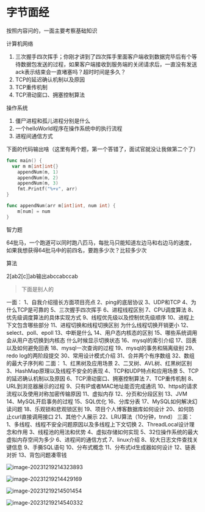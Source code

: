 # 字节面经

按照内容问的，一面主要考察基础知识

计算机网络

1. 三次握手四次挥手；你刚才讲到了四次挥手里面客户端收到数据完毕后有个等待数据包发送的过程，如果客户端接收到服务端的关闭请求后，一直没有发送ack表示结束会一直堵塞吗？超时时间是多久？
2. TCP的延迟确认机制以及原因
3. TCP重传机制
4. TCP滑动窗口、拥塞控制算法

操作系统

1. 僵尸进程和孤儿进程分别是什么
2. 一个helloWorld程序在操作系统中的执行流程
3. 进程间通信方式

下面的代码输出啥（这里有两个题，第一个答错了，面试官就没让我做第二个了）

```go
func main() {
  var m m[int]int{}
	appendNum(m, 1)
	appendNum(m, 2)
	appendNum(m, 3)
	fmt.Printf("%+v", arr)
}

func appendNum(arr m[int]int, num int) {
	m[num] = num
}
```

智力题

64批马，一个跑道可以同时跑八匹马，每批马只能知道左边马和右边马的速度，如果我想获得64批马中的前四名，要跑多少次？比较多少次

算法

2[ab2[c]]ab输出abccabccab

>下面是别人的

一面：
1、自我介绍擅长方面项目亮点
2、ping的底层协议
3、UDP和TCP
4、为什么TCP是可靠的
5、三次握手四次挥手
6、进程线程区别
7、CPU调度算法
8、优先级调度算法的具体实现方式
9、线程优先级以及控制优先级顺序
10、进程上下文包含哪些部分
11、进程切换和线程切换区别  为什么线程切换开销更小
12、select、poll、epoll
13、中断是什么
14、用户态内核态的区别
15、哪些系统调用会从用户态切换到内核态 什么时候显示切换状态
16、mysql的索引介绍
17、回表以及如何避免回表
18、mysql一次查询的过程
19、mysql的事务和隔离级别
29、redo log的两阶段提交
30、常用设计模式介绍
31、合并两个有序数组
32、数组的最大子序列和
二面：
1、红黑树及应用场景
2、二叉树、AVL树、红黑树区别
3、HashMap原理以及线程不安全的表现
4、TCP和UDP特点和应用场景
5、TCP的延迟确认机制以及原因
6、TCP滑动窗口、拥塞控制算法
7、TCP重传机制
8、URL到浏览器展示的过程
9、只有IP或者MAC地址能否完成通讯
10、https的请求流程以及使用对称加密传输原因
11、虚拟内存
12、分页和分段区别
13、JVM
14、MySQL开启事务的过程
15、SQL优化
16、分库分表
17、MySQL如何解决幻读问题
18、乐观锁和悲观锁区别
19、项目个人博客数据库如何设计
20、如何防止curl直接调用接口
21、其他个人展示
22、LRU算法（10分钟，tnnd）
三面：
1、多线程、线程不安全问题原因以及多线程上下文切换
2、ThreadLocal设计理念和作用
3、线程池的用法和优势
4、虚拟存储如何实现
5、32位操作系统的最大虚拟内存空间为多少
6、进程间的通信方式
7、linux介绍
8、较大日志文件查找关键信息
9、手撕SQL语句
10、分布式概念
11、分布式id生成器如何设计
12、链表对折
13、背包问题凑零钱





![image-20231219214323893](https://cdn.fengxianhub.top/resources-master/image-20231219214323893.png)





![image-20231219214429169](https://cdn.fengxianhub.top/resources-master/image-20231219214429169.png)



![image-20231219214501454](https://cdn.fengxianhub.top/resources-master/image-20231219214501454.png)



![image-20231219214540332](https://cdn.fengxianhub.top/resources-master/image-20231219214540332.png)